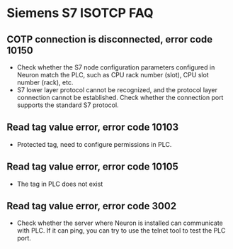 # Siemens S7 ISOTCP FAQ

## COTP connection is disconnected, error code 10150

* Check whether the S7 node configuration parameters configured in Neuron match the PLC, such as CPU rack number (slot), CPU slot number (rack), etc.
* S7 lower layer protocol cannot be recognized, and the protocol layer connection cannot be established. Check whether the connection port supports the standard S7 protocol.

## Read tag value error, error code 10103

* Protected tag, need to configure permissions in PLC.

## Read tag value error, error code 10105

* The tag in PLC does not exist

## Read tag value error, error code 3002

 * Check whether the server where Neuron is installed can communicate with PLC. If it can ping, you can try to use the telnet tool to test the PLC port.